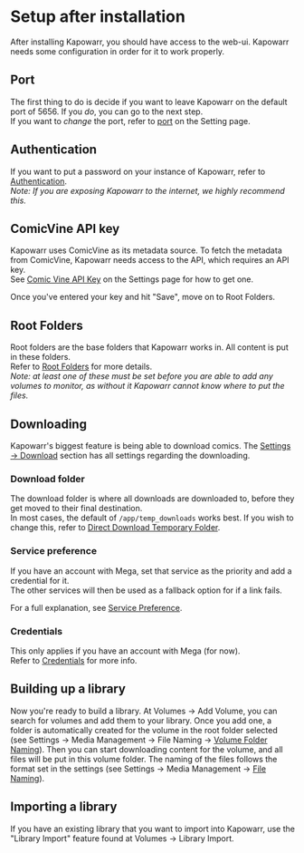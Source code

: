 # Setup after installation

After installing Kapowarr, you should have access to the web-ui. Kapowarr needs some configuration in order for it to work properly.

## Port

The first thing to do is decide if you want to leave Kapowarr on the default port of 5656. If you _do_, you can go to the next step.  
If you want to _change_ the port, refer to [port](./settings.md#port-number) on the Setting page.  

## Authentication

If you want to put a password on your instance of Kapowarr, refer to [Authentication](./settings.md#security).  
_Note: If you are exposing Kapowarr to the internet, we highly recommend this._

## ComicVine API key

Kapowarr uses ComicVine as its metadata source. To fetch the metadata from ComicVine, Kapowarr needs access to the API, which requires an API key.  
See [Comic Vine API Key](./settings.md#comic-vine-api-key) on the Settings page for how to get one.  

Once you've entered your key and hit "Save", move on to Root Folders.  

## Root Folders

Root folders are the base folders that Kapowarr works in. All content is put in these folders.  
Refer to [Root Folders](./settings.md#root-folders) for more details.  
_Note: at least one of these must be set before you are able to add any volumes to monitor, as without it Kapowarr cannot know where to put the files._

## Downloading

Kapowarr's biggest feature is being able to download comics. The [Settings -> Download](./settings.md#download) section has all settings regarding the downloading.

### Download folder

The download folder is where all downloads are downloaded to, before they get moved to their final destination.  
In most cases, the default of `/app/temp_downloads` works best. If you wish to change this, refer to [Direct Download Temporary Folder](./settings.md#direct-download-temporary-folder).  

### Service preference

If you have an account with Mega, set that service as the priority and add a credential for it.  
The other services will then be used as a fallback option for if a link fails.

For a full explanation, see [Service Preference](./settings.md#service-preference).  

### Credentials

This only applies if you have an account with Mega (for now).  
Refer to [Credentials](./settings.md#credentials) for more info.

## Building up a library

Now you're ready to build a library. At Volumes -> Add Volume, you can search for volumes and add them to your library. Once you add one, a folder is automatically created for the volume in the root folder selected (see Settings -> Media Management -> File Naming -> [Volume Folder Naming](./settings.md#volume-folder-naming)). Then you can start downloading content for the volume, and all files will be put in this volume folder. The naming of the files follows the format set in the settings (see Settings -> Media Management -> [File Naming](./settings.md#file-naming)).

## Importing a library

If you have an existing library that you want to import into Kapowarr, use the "Library Import" feature found at Volumes -> Library Import. 
